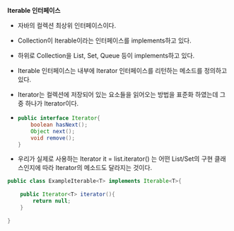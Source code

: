 **Iterable 인터페이스**

- 자바의 컬렉션 최상위 인터페이스이다.  

- Collection이 Iterable이라는 인터페이스를 implements하고 있다. 

- 하위로 Collection을 List, Set, Queue 등이 implements하고 있다. 

- Iterable 인터페이스는 내부에 Iterator 인터페이스를 리턴하는 메소드를 정의하고 있다. 

- Iterator는 컬렉션에 저장되어 있는 요소들을 읽어오는 방법을 표준화 하였는데 그 중 하나가 Iterator이다.

- ```java
  public interface Iterator{
      boolean hasNext();
      Object next();
      void remove();
  }
  ```

  

- 우리가 실제로 사용하는 Iterator it = list.iterator() 는 어떤 List/Set의 구현 클래스인지에 따라 Iterator의 메소드도 달라지는 것이다.

```java
public class ExampleIterable<T> implements Iterable<T>{
    
    public Iterator<T> iterator(){
        return null;
    }
    
}
```



